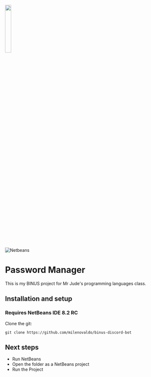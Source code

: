 
<p align="left"><img width=20% src="https://image.psikolif.com/wp-content/uploads/2018/10/Logo-Binus-University-Universitas-Bina-Nusantara-PNG.png"></p>

![Netbeans](https://www.nesabamedia.com/wp-content/uploads/2019/09/NetBeans-Logo-1.png)

# Password Manager 
 This is my BINUS project for Mr Jude's programming languages class.

 ## Installation and setup

 ### Requires NetBeans IDE 8.2 RC

 Clone the git:
 ```
 git clone https://github.com/milenovaldo/binus-discord-bot
 ```

## Next steps
- Run NetBeans
- Open the folder as a NetBeans project
- Run the Project

